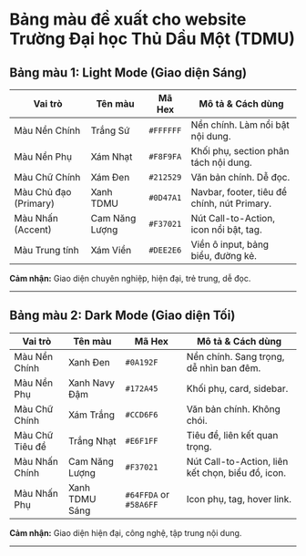 
# Bảng màu đề xuất cho website Trường Đại học Thủ Dầu Một (TDMU)

## Bảng màu 1: Light Mode (Giao diện Sáng)

| Vai trò               | Tên màu           | Mã Hex    | Mô tả & Cách dùng |
|-----------------------|-------------------|-----------|-------------------|
| Màu Nền Chính         | Trắng Sứ          | `#FFFFFF` | Nền chính. Làm nổi bật nội dung. |
| Màu Nền Phụ           | Xám Nhạt          | `#F8F9FA` | Khối phụ, section phân tách nội dung. |
| Màu Chữ Chính         | Xám Đen           | `#212529` | Văn bản chính. Dễ đọc. |
| Màu Chủ đạo (Primary) | Xanh TDMU         | `#0D47A1` | Navbar, footer, tiêu đề chính, nút Primary. |
| Màu Nhấn (Accent)     | Cam Năng Lượng    | `#F37021` | Nút Call-to-Action, icon nổi bật, tag. |
| Màu Trung tính        | Xám Viền          | `#DEE2E6` | Viền ô input, bảng biểu, đường kẻ. |

**Cảm nhận:** Giao diện chuyên nghiệp, hiện đại, trẻ trung, dễ đọc.

---

## Bảng màu 2: Dark Mode (Giao diện Tối)

| Vai trò               | Tên màu           | Mã Hex    | Mô tả & Cách dùng |
|-----------------------|-------------------|-----------|-------------------|
| Màu Nền Chính         | Xanh Đen          | `#0A192F` | Nền chính. Sang trọng, dễ nhìn ban đêm. |
| Màu Nền Phụ           | Xanh Navy Đậm     | `#172A45` | Khối phụ, card, sidebar. |
| Màu Chữ Chính         | Xám Trắng         | `#CCD6F6` | Văn bản chính. Không chói. |
| Màu Chữ Tiêu đề       | Trắng Nhạt        | `#E6F1FF` | Tiêu đề, liên kết quan trọng. |
| Màu Nhấn Chính        | Cam Năng Lượng    | `#F37021` | Nút Call-to-Action, liên kết chọn, biểu đồ, icon. |
| Màu Nhấn Phụ          | Xanh TDMU Sáng    | `#64FFDA` or `#58A6FF` | Icon phụ, tag, hover link. |

**Cảm nhận:** Giao diện hiện đại, công nghệ, tập trung nội dung.

---

